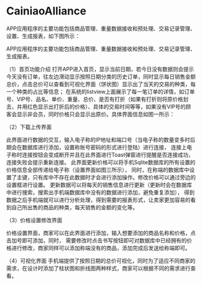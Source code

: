 # CainiaoAlliance

APP应用程序的主要功能包括商品管理、重量数据接收和预处理、交易记录管理、设置、生成报表，如下图所示：


APP应用程序的主要功能包括商品管理、重量数据接收和预处理、交易记录管理、生成报表。

  （1）首页功能介绍
	打开APP进入首页，显示当前日期，若今日没有数据则会提示今天没有订单，往左边滑动显示按照日期分类的历史订单，同时显示每日销售金额总价，点击总价可以查看到可视化界面（饼状图）显示出了当天的交易的种类，每一个种类的占比等信息；
	在系统的listview上面展示了每一笔订单的详情，如订单号、VIP号、品名、单价、重量、总价、是否有打折（如果有打折则将原价格划去，并用红色显示出打折后的价格）、具体的交易时间等等，如果没有VIP号的顾客会显示非会员，同时价格只会显示出原价。具体界面信息如图一所示：
  
  
  
  （2）下载上传界面
  
  
  此界面进行数据的交互，输入电子称的IP地址和端口号（当电子称的数量变多时后期会在数据库进行添加，设置称账号密码的形式进行登陆）进行连接，
  连接上电子称时连接按钮会变成断开并且在此界面进行Toast弹窗进行提醒是否连接成功，连接失败会提示重新连接。
  此界面更新价格可以将手机Sqlite数据库的所有设置的价格信息全部传递给电子称（设置界面如图三所示），
  同时，在称端的数据库中设置了主键，只有库中不存在此数据时才会进行添加操作。修改价格可以通过旁边的设置框进行设置。
  更新数据可以将每天的销售信息进行更新（更新时会在数据库中进行搜索，搜索出手机端数据库中没有的数据进行添加，避免重复添加），
  得到数据之后手机端就可以进行分析处理，得到需要的报表形式，让卖家更加容易的看到自己所出售的商品的种类，每天销售的金额的变化等。
  
（3）价格设置修改界面


价格设置界面，商家可以在此界面进行添加，输入想要添加的商品名称和价格，点击加号即可添加，同时，
需要修改时点击书写按钮即可对数据库中已经拥有的价格进行修改，商家同样可以添加称端没有的商品，添加完成后发送给称端即可。

（4）可视化界面
手机端提供了按照日期的总价可视化，同时为了适应不同商家的需求，在设计时添加了柱状图和折线图两种样式，商家可以根据不同的需求进行查看。
